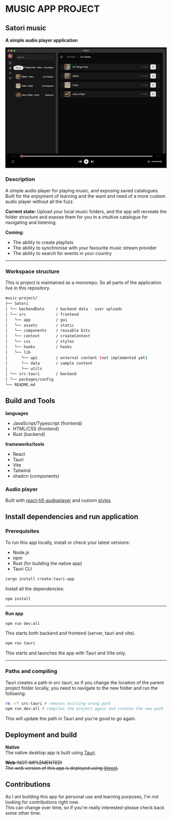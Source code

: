 # MUSIC APP PROJECT

## Satori music

**A simple audio player application**<br/>

![image](src/assets/satori-screenshot.png)

### Description

A simple audio player for playing music, and exposing saved catalogues. Built for the enjoyment of learning and the want and need of a more custom audio player without all the fuzz.

**Current state:**
Upload your local music folders, and the app will recreate the folder structure and expose them for you in a intuitive catalogue for navigating and listening.

**Coming:**

- The ability to create playlists
- The ability to synchronise with your favourite music stream provider
- The ability to search for events in your country

---

### Workspace structure

This is project is maintained as a monorepo. So all parts of the application live in this repository.

```bash
music-project/
├── Satori
│ └── backendData     / backend data - user uploads
│ └── src             / frontend
│   └── app           / gui
│   └── assets        / static
│   └── components    / reusable bits
│   └── context       / createContext
│   └── css           / styles
│   └── hooks         / hooks
│   └── lib
│      └── api        / external content (not implemented yet)
│      └── data       / sample content
│      └── utils
│ └── src-tauri       / backend
│ └── packages/config
└── README.md
```

## Build and Tools

**languages**

- JavaScript/Typescript (frontend)
- HTML/CSS (frontend)
- Rust (backend)

**frameworks/tools**

- React
- Tauri
- Vite
- Tailwind
- shadcn (components)

### Audio player

Built with
[react-h5-audioplayer](https://www.npmjs.com/package/react-h5-audio-player/v/2.3.2)
and custom [styles](src/css/audioplayer/README.md)

## Install dependencies and run application

### Prerequisites

To run this app locally, install or check your latest versions:

- Node.js
- npm
- Rust (for building the native app)
- Tauri CLI

```bash
cargo install create-tauri-app
```

Install all the dependencies:

```bash
npm install
```

---

**Run app**

```bash
npm run dev:all

```

This starts both backend and frontend (server, tauri and vite).

```bash
npm run tauri
```

This starts and launches the app with Tauri and Vite only.

---
### Paths and compiling

Tauri creates a path in src-tauri, so if you change the location of the parent project folder locally, you need to navigate to the new folder and run the following:
```bash
rm -rf src-tauri # removes existing wrong path
npm run dev:all # compiles the project again and creates the new path
```
This will update the path in Tauri and you're good to go again.

## Deployment and build

**Native**<br/>
The native desktop app is built using [Tauri](https://v2.tauri.app).

<s>**Web** !NOT IMPLEMENTED!<br/>
The web version of this app is deployed using [Vercel](https://vercel.com/home).</s>

## Contributions

As I am building this app for personal use and learning purposes, I'm not looking for contributions right now.<br/> This can change over time, so if you're really interested-please check back some other time.
